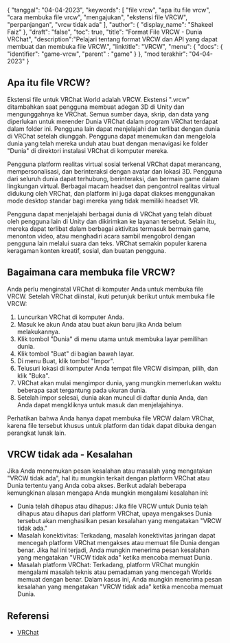 {
"tanggal": "04-04-2023",
  "keywords": [
"file vrcw",
"apa itu file vrcw",
"cara membuka file vrcw",
"mengajukan",
"ekstensi file VRCW",
"perpanjangan",
"vrcw tidak ada"
],
  "author": {
"display_name": "Shakeel Faiz"
},
"draft": "false",
"toc": true,
"title": "Format File VRCW - Dunia VRChat",
  "description":"Pelajari tentang format VRCW dan API yang dapat membuat dan membuka file VRCW.",
"linktitle": "VRCW",
  "menu": {
    "docs": {
      "identifier": "game-vrcw",
"parent" : "game"
}
},
"mod terakhir": "04-04-2023"
}

## Apa itu file VRCW?

Ekstensi file untuk VRChat World adalah VRCW. Ekstensi ".vrcw" ditambahkan saat pengguna membuat adegan 3D di Unity dan mengunggahnya ke VRChat. Semua sumber daya, skrip, dan data yang diperlukan untuk merender Dunia VRChat dalam program VRChat terdapat dalam folder ini. Pengguna lain dapat menjelajahi dan terlibat dengan dunia di VRChat setelah diunggah. Pengguna dapat menemukan dan mengelola dunia yang telah mereka unduh atau buat dengan menavigasi ke folder "Dunia" di direktori instalasi VRChat di komputer mereka.

Pengguna platform realitas virtual sosial terkenal VRChat dapat merancang, mempersonalisasi, dan berinteraksi dengan avatar dan lokasi 3D. Pengguna dari seluruh dunia dapat terhubung, berinteraksi, dan bermain game dalam lingkungan virtual. Berbagai macam headset dan pengontrol realitas virtual didukung oleh VRChat, dan platform ini juga dapat diakses menggunakan mode desktop standar bagi mereka yang tidak memiliki headset VR.

Pengguna dapat menjelajahi berbagai dunia di VRChat yang telah dibuat oleh pengguna lain di Unity dan dikirimkan ke layanan tersebut. Selain itu, mereka dapat terlibat dalam berbagai aktivitas termasuk bermain game, menonton video, atau menghadiri acara sambil mengobrol dengan pengguna lain melalui suara dan teks. VRChat semakin populer karena keragaman konten kreatif, sosial, dan buatan pengguna.

## Bagaimana cara membuka file VRCW?

Anda perlu menginstal VRChat di komputer Anda untuk membuka file VRCW. Setelah VRChat diinstal, ikuti petunjuk berikut untuk membuka file VRCW:

1. Luncurkan VRChat di komputer Anda.
2. Masuk ke akun Anda atau buat akun baru jika Anda belum melakukannya.
3. Klik tombol "Dunia" di menu utama untuk membuka layar pemilihan dunia.
4. Klik tombol "Buat" di bagian bawah layar.
5. Di menu Buat, klik tombol "Impor".
6. Telusuri lokasi di komputer Anda tempat file VRCW disimpan, pilih, dan klik "Buka".
7. VRChat akan mulai mengimpor dunia, yang mungkin memerlukan waktu beberapa saat tergantung pada ukuran dunia.
8. Setelah impor selesai, dunia akan muncul di daftar dunia Anda, dan Anda dapat mengkliknya untuk masuk dan menjelajahinya.

Perhatikan bahwa Anda hanya dapat membuka file VRCW dalam VRChat, karena file tersebut khusus untuk platform dan tidak dapat dibuka dengan perangkat lunak lain.

## VRCW tidak ada - Kesalahan

Jika Anda menemukan pesan kesalahan atau masalah yang mengatakan "VRCW tidak ada", hal itu mungkin terkait dengan platform VRChat atau Dunia tertentu yang Anda coba akses. Berikut adalah beberapa kemungkinan alasan mengapa Anda mungkin mengalami kesalahan ini:

- Dunia telah dihapus atau dihapus: Jika file VRCW untuk Dunia telah dihapus atau dihapus dari platform VRChat, upaya mengakses Dunia tersebut akan menghasilkan pesan kesalahan yang mengatakan "VRCW tidak ada."
- Masalah konektivitas: Terkadang, masalah konektivitas jaringan dapat mencegah platform VRChat mengakses atau memuat file Dunia dengan benar. Jika hal ini terjadi, Anda mungkin menerima pesan kesalahan yang mengatakan "VRCW tidak ada" ketika mencoba memuat Dunia.
- Masalah platform VRChat: Terkadang, platform VRChat mungkin mengalami masalah teknis atau pemadaman yang mencegah Worlds memuat dengan benar. Dalam kasus ini, Anda mungkin menerima pesan kesalahan yang mengatakan "VRCW tidak ada" ketika mencoba memuat Dunia.

## Referensi
* [VRChat](https://en.wikipedia.org/wiki/VRChat)

